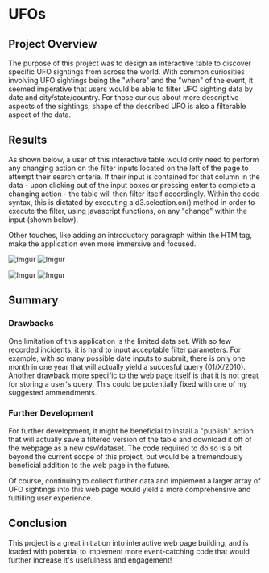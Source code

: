 # UFOs

## Project Overview
The purpose of this project was to design an interactive table to discover specific UFO sightings from across the world. With common curiosities involving UFO sightings being the "where" and the "when" of the event, it seemed imperative that users would be able to filter UFO sighting data by date and city/state/country. For those curious about more descriptive aspects of the sightings; shape of the described UFO is also a filterable aspect of the data.

## Results
As shown below, a user of this interactive table would only need to perform any changing action on the filter inputs located on the left of the page to attempt their search criteria. If their input is contained for that column in the data - upon clicking out of the input boxes or pressing enter to complete a changing action - the table will then filter itself accordingly. Within the code syntax, this is dictated by executing a d3.selection.on() method in order to execute the filter, using javascript functions, on any "change" within the input (shown below).

Other touches, like adding an introductory paragraph within the HTM <body></body> tag, make the application even more immersive and focused.

![Imgur](https://imgur.com/14V1TPC.png) ![Imgur](https://imgur.com/UySfHJy.png)

![Imgur](https://imgur.com/k5ctGjg.png) ![Imgur](https://imgur.com/ewYwdGT.png)

## Summary
### Drawbacks
One limitation of this application is the limited data set. With so few recorded incidents, it is hard to input acceptable filter parameters. For example, with so many possible date inputs to submit, there is only one month in one year that will actually yield a succesful query (01/X/2010). Another drawback more specific to the web page itself is that it is not great for storing a user's query. This could be potentially fixed with one of my suggested ammendments.

### Further Development
For further development, it might be beneficial to install a "publish" action that will actually save a filtered version of the table and download it off of the webpage as a new csv/dataset. The code required to do so is a bit beyond the current scope of this project, but would be a tremendously beneficial addition to the web page in the future.

Of course, continuing to collect further data and implement a larger array of UFO sightings into this web page would yield a more comprehensive and fulfilling user experience. 

## Conclusion
This project is a great initiation into interactive web page building, and is loaded with potential to implement more event-catching code that would further increase it's usefulness and engagement!
